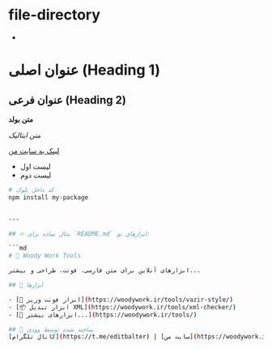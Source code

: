 # file-directory
-
# عنوان اصلی (Heading 1)

## عنوان فرعی (Heading 2)

**متن بولد**

*متن ایتالیک*

[لینک به سایت من](https://woodywork.ir)

- لیست اول
- لیست دوم

```bash
# کد داخل بلوک
npm install my-package


---

## 🔥 مثال ساده برای `README.md` ابزارهای تو:

```md
# 🌟 Woody Work Tools

ابزارهای آنلاین برای متن فارسی، فونت، طراحی و بیشتر...

## 📂 ابزارها

- [🎨 ابزار فونت وزیر](https://woodywork.ir/tools/vazir-style/)
- [📦 ابزار تبدیل XML](https://woodywork.ir/tools/xml-checker/)
- [🧰 ابزارهای بیشتر...](https://woodywork.ir/tools/)

## 🙌 ساخته شده توسط وودی
[کانال تلگرام](https://t.me/editbalter) | [سایت من](https://woodywork.ir)
